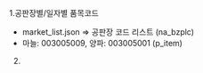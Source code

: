 1.공판장별/일자별 품목코드
- market_list.json => 공판장 코드 리스트 (na_bzplc)
- 마늘: 003005009, 양파: 003005001 (p_item)


2.

